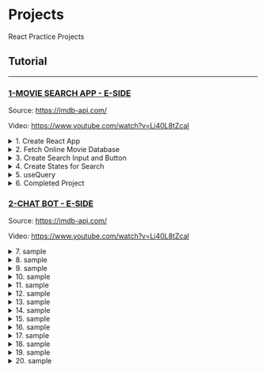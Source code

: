 # Projects

React Practice Projects

## Tutorial

---

### [1-MOVIE SEARCH APP - E-SIDE](#)

Source: https://imdb-api.com/

Video: https://www.youtube.com/watch?v=Li40L8tZcaI

<details>
  <summary>1. Create React App</summary>

```bash
npx create-react-app .
```

index.js:

```js
import React from "react";
import ReactDOM from "react-dom/client";
import App from "./App";

const root = ReactDOM.createRoot(document.getElementById("root"));
root.render(
  <React.StrictMode>
    <App />
  </React.StrictMode>
);
```

App.js:

```js
import "./App.css";

function App() {
  return (
    <div className="App">
      <h1>Hello</h1>
    </div>
  );
}

export default App;
```

</details>

<details>
  <summary>2. Fetch Online Movie Database </summary>

```js
const axios = require("axios");

const options = {
  method: "GET",
  url: "https://online-movie-database.p.rapidapi.com/auto-complete",
  params: { q: "game of thr" },
  headers: {
    "X-RapidAPI-Key": "7990c02530mshd",
    "X-RapidAPI-Host": "online-movie-database.p.rapidapi.com",
  },
};

axios
  .request(options)
  .then(function (response) {
    console.log(response.data);
  })
  .catch(function (error) {
    console.error(error);
  });
```

```js
const options = {
  method: "GET",
  headers: {
    "X-RapidAPI-Key": "7990c02530mshd",
    "X-RapidAPI-Host": "online-movie-database.p.rapidapi.com",
  },
};

fetch(
  "https://online-movie-database.p.rapidapi.com/auto-complete?q=game%20of%20thr",
  options
)
  .then((response) => response.json())
  .then((response) => console.log(response))
  .catch((err) => console.error(err));
```

App.js:

```js
import "./App.css";

function App() {
  const options = {
    method: "GET",
    headers: {
      "X-RapidAPI-Key": "7990c02530mshdf87db921c2401fp1f5e29jsn311b5da7e4a6",
      "X-RapidAPI-Host": "online-movie-database.p.rapidapi.com",
    },
  };

  fetch(
    "https://online-movie-database.p.rapidapi.com/auto-complete?q=game%20of%20thr",
    options
  )
    .then((response) => response.json())
    .then((response) => console.log(response))
    .catch((err) => console.error(err));

  return (
    <div className="App">
      <h1>Hello</h1>
    </div>
  );
}

export default App;
```

</details>

<details>
  <summary>3. Create Search Input and Button</summary>

App.js:

```js
import "./App.css";

function App() {
  const options = {
    method: "GET",
    headers: {
      "X-RapidAPI-Key": "7990c02530mshdf87db921c2401fp1f5e29jsn311b5da7e4a6",
      "X-RapidAPI-Host": "online-movie-database.p.rapidapi.com",
    },
  };

  fetch(
    "https://online-movie-database.p.rapidapi.com/auto-complete?q=game%20of%20thr",
    options
  )
    .then((response) => response.json())
    .then((response) => console.log(response))
    .catch((err) => console.error(err));

  return (
    <div className="App">
      <h1>Movie Search</h1>
      <form action="">
        <input type="text" />
        <button type="submit">Search</button>
      </form>
    </div>
  );
}

export default App;
```

</details>

<details>
  <summary>4. Create States for Search</summary>

App.js:

```js
import React, { useState } from "react";
import "./App.css";

function App() {
  const [endPoint, setEndPoint] = useState("");
  const [container, setContainer] = useState([]);

  const options = {
    method: "GET",
    headers: {
      "X-RapidAPI-Key": "7990c02530mshdf87d",
      "X-RapidAPI-Host": "online-movie-database.p.rapidapi.com",
    },
  };

  fetch(
    "https://online-movie-database.p.rapidapi.com/auto-complete?q=game%20of%20thr",
    options
  )
    .then((response) => response.json())
    .then((response) => console.log(response))
    .then((data) => setContainer(data))
    .catch((err) => console.error(err));

  const onChangeHandler = (e) => {
    setEndPoint(e.target.value);
  };

  return (
    <div className="App">
      <h1>Movie Search</h1>
      <h2>{endPoint}</h2>
      <form action="">
        <input type="text" onChange={onChangeHandler} value={endPoint} />
        <button type="submit">Search</button>
      </form>
    </div>
  );
}

export default App;
```

</details>

<details>
  <summary>5. useQuery</summary>

```js
const {
  data,
  dataUpdatedAt,
  error,
  errorUpdatedAt,
  failureCount,
  failureReason,
  isError,
  isFetched,
  isFetchedAfterMount,
  isFetching,
  isPaused,
  isLoading,
  isLoadingError,
  isPlaceholderData,
  isPreviousData,
  isRefetchError,
  isRefetching,
  isStale,
  isSuccess,
  refetch,
  remove,
  status,
  fetchStatus,
} = useQuery({
  queryKey,
  queryFn,
  cacheTime,
  enabled,
  networkMode,
  initialData,
  initialDataUpdatedAt,
  keepPreviousData,
  meta,
  notifyOnChangeProps,
  onError,
  onSettled,
  onSuccess,
  placeholderData,
  queryKeyHashFn,
  refetchInterval,
  refetchIntervalInBackground,
  refetchOnMount,
  refetchOnReconnect,
  refetchOnWindowFocus,
  retry,
  retryOnMount,
  retryDelay,
  select,
  staleTime,
  structuralSharing,
  suspense,
  useErrorBoundary,
});
```

```js
export const App = ({ props }) => {
  const queryClient = new QueryClient({
    defaultOptions: {
      queries: {
        refetchOnWindowFocus: false,
        refetchOnMount: false,
      },
    },
  });

  return (
    <QueryClientProvider client={queryClient}>
      {...restOfMyApp}
    </QueryClientProvider>
  );
};
```

```js
const client = useQueryClient();
client.invalidateQueries(YOUR_CACHE_KEY, { refetchInactive: true });
```

```js
// emulates a fetch (useQuery expects a Promise)
const emulateFetch = (_) => {
  return new Promise((resolve) => {
    resolve([{ data: "ok" }]);
  });
};

const handleClick = () => {
  // manually refetch
  refetch();
};

const { data, refetch } = useQuery("my_key", emulateFetch, {
  refetchOnWindowFocus: false,
  enabled: false, // disable this query from automatically running
});

return (
  <div>
    <button onClick={handleClick}>Click me</button>
    {JSON.stringify(data)}
  </div>
);
```

```js
// Get the user
const { data: user } = useQuery(["user", email], getUserByEmail);

// Then get the user's projects
const { isIdle, data: projects } = useQuery(
  ["projects", user.id],
  getProjectsByUser,
  {
    // `user` would be `null` at first (falsy),
    // so the query will not execute until the user exists
    enabled: user,
  }
);
```

useQuery simple Usage:

```js
import { useEffect, useState } from "react";
import {
  QueryClient,
  QueryClient Provider,
  useQuery
} from "@tanstack/react-query";
import "./styles.css";

export default function App() {
  const client = new QueryClient ();

  return (
    <QueryClientProvider client={client}>
      <div className="App">
        <Cat />
      </div>
    </QueryClientProvider>
  );
}

const Cat = () => {
  const { data } = useQuery (["cat"], () =>
    fetch("https://api.thecatapi.com/v1/images/search").then((res) =>
      res.json() I
    )
  );

  if (data) console.log(data);
  return <div> </div>;
};
```

useEffect Usage:

```js
import { useEffect, useState } from "react";
import "./styles.css";

export default function App() {
  const [count, setCount] = useState(0);

  // Mounts -> Update -> Unmounting
  useEffect(() => {
    console.log("Updating");
  }, [count]);

  return (
    <div className="App">
      {count}
      <button onClick={() => setCount((prev) => prev + 1)}>
        Increase Count
      </button>
    </div>
  );
}
```

</details>

<details>
  <summary>6. Completed Project</summary>

index.js:

```js
import React from "react";
import ReactDOM from "react-dom/client";
import App from "./App";

const root = ReactDOM.createRoot(document.getElementById("root"));
root.render(
  <React.StrictMode>
    <App />
  </React.StrictMode>
);
```

App.js:

```js
import { BrowserRouter as Router, Routes, Route } from "react-router-dom";
import { QueryClient, QueryClientProvider } from "@tanstack/react-query";
import "./App.css";
import { Home } from "./pages/Home";

function App() {
  const client = new QueryClient({
    defaultOptions: {
      queries: {
        refetchOnWindowFocus: false,
      },
    },
  });

  return (
    <div>
      <QueryClientProvider client={client}>
        <Router>
          <Routes>
            <Route path="/" element={<Home />} />
          </Routes>
        </Router>
      </QueryClientProvider>
    </div>
  );
}

export default App;
```

Home.js:

```js
import { useState } from "react";
import { useQuery } from "@tanstack/react-query";
import axios from "axios";

export const Home = () => {
  const [tempWord, setTempWord] = useState("");
  const [keyWord, setKeyWord] = useState("");
  const [on, setOn] = useState(true);

  const fetchMovies = () => {
    if (on) {
      return axios
        .request(
          `https://imdb-api.com/en/API/SearchAll/k_3q9vhkmq/${
            keyWord || "Spider"
          }`
        )
        .then((res) => res.data);
    } else {
      return null;
    }
  };

  const { data, isLoading, isError, error, isRefetching, isLoadingError } =
    useQuery([keyWord], fetchMovies, { enabled: true });

  const SubmitHandler = (e) => {
    e.preventDefault();
    setKeyWord(tempWord);
    setTempWord("");
    console.log("refetching...");
  };

  const onChangeHandler = (e) => {
    setTempWord(e.target.value);
  };

  return (
    <div className="m-8">
      <div className="flex flex-col items-center">
        <h1 className="ml-6 text-6xl font-bold font-serif text-slate-300">
          The Movie Search App
        </h1>
        <form
          className="m-6 flex flex-col items-center"
          onSubmit={SubmitHandler}
        >
          <input
            className="text-[#e2e8f0] px-4 py-2 w-96 rounded-lg bg-[#334155] outline-0 ring-4 ring-[#e2e8f0]"
            type="text"
            onChange={onChangeHandler}
            value={tempWord}
            placeholder="Spider..."
          />
          <button
            className="bg-[#0ea5e9] rounded-lg text-white mt-4 w-48 px-2 py-2 border-0"
            type="submit"
          >
            Search
          </button>
        </form>
      </div>
      <div className="flex flex-wrap gap-4 justify-center">
        {isLoading
          ? "Loading...."
          : isRefetching
          ? "Refreshing page..."
          : isError || isLoadingError
          ? `Error Loading Page...${error.message}`
          : !on
          ? "Switched Off...."
          : data?.results.errorMessage
          ? data?.results.errorMessage
          : !data?.results
          ? "Maximum API calls has been used for today. Try again Tomorrow!"
          : data?.results.map((data) => {
              return (
                <div className="flex flex-col items-center" key={data.id}>
                  <img
                    className="w-[250px] h-[350px]"
                    src={
                      !data.image
                        ? "https://m.media-amazon.com/images/M/MV5BZWMyYzFjYTYtNTRjYi00OGExLWE2YzgtOGRmYjAxZTU3NzBiXkEyXkFqcGdeQXVyMzQ0MzA0NTM@._V1_Ratio0.6757_AL_.jpg"
                        : data.image
                    }
                    alt={data.title}
                  />
                  <p className="text-[14px] w-[150px] mt-4 font-bold text-center">
                    {data.title}
                  </p>
                </div>
              );
            })}
      </div>
    </div>
  );
};
```

styles.css:

```css
@tailwind base;
@tailwind components;
@tailwind utilities;
```

public/index.html:

```html
<!DOCTYPE html>
<html lang="en">
  <head>
    <meta charset="utf-8" />
    <link rel="icon" href="%PUBLIC_URL%/favicon.ico" />
    <meta name="viewport" content="width=device-width, initial-scale=1" />
    <meta name="theme-color" content="#000000" />
    <meta
      name="description"
      content="Web site created using create-react-app"
    />
    <link rel="apple-touch-icon" href="%PUBLIC_URL%/logo192.png" />
    <link rel="manifest" href="%PUBLIC_URL%/manifest.json" />
    <link rel="stylesheet" href="styles.css" />
    <title>React App</title>
  </head>
  <body class="bg-[#334155] text-white">
    <noscript>You need to enable JavaScript to run this app.</noscript>
    <div id="root"></div>
  </body>
</html>
```

</details>

### [2-CHAT BOT - E-SIDE](#)

Source: https://imdb-api.com/

Video: https://www.youtube.com/watch?v=Li40L8tZcaI

<details>
  <summary>7. sample</summary>

```bs

```

```js

```

```js

```

</details>

<details>
  <summary>8. sample</summary>

```bs

```

```js

```

```js

```

</details>

<details>
  <summary>9. sample</summary>

```bs

```

```js

```

```js

```

</details>

<details>
  <summary>10. sample</summary>

```bs

```

```js

```

```js

```

</details>

<details>
  <summary>11. sample</summary>

```bs

```

```js

```

```js

```

</details>

<details>
  <summary>12. sample</summary>

```bs

```

```js

```

```js

```

</details>

<details>
  <summary>13. sample</summary>

```bs

```

```js

```

```js

```

</details>

<details>
  <summary>14. sample</summary>

```bs

```

```js

```

```js

```

</details>

<details>
  <summary>15. sample</summary>

```bs

```

```js

```

```js

```

</details>

<details>
  <summary>16. sample</summary>

```bs

```

```js

```

```js

```

</details>

<details>
  <summary>17. sample</summary>

```bs

```

```js

```

```js

```

</details>

<details>
  <summary>18. sample</summary>

```bs

```

```js

```

```js

```

</details>

<details>
  <summary>19. sample</summary>

```bs

```

```js

```

```js

```

</details>

<details>
  <summary>20. sample</summary>

```bs

```

```js

```

```js

```

</details>
